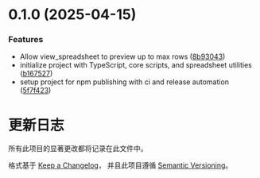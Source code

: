 

# 0.1.0 (2025-04-15)


### Features

* Allow view_spreadsheet to preview up to max rows ([8b93043](https://github.com/ZephyrDeng/spreadsheet-mcp/commit/8b93043a4a17b27272b9a13dc58e45ad77c31470))
* initialize project with TypeScript, core scripts, and spreadsheet utilities ([b167527](https://github.com/ZephyrDeng/spreadsheet-mcp/commit/b16752706c92b5cfd7b6d2b95693eda299103867))
* setup project for npm publishing with ci and release automation ([5f7f423](https://github.com/ZephyrDeng/spreadsheet-mcp/commit/5f7f4236b70d40071d7ee367ebc19f4bfeba2317))

# 更新日志

所有此项目的显著更改都将记录在此文件中。

格式基于 [Keep a Changelog](https://keepachangelog.com/zh-CN/1.0.0/)，
并且此项目遵循 [Semantic Versioning](https://semver.org/lang/zh-CN/)。

<!--
格式示例：
## [版本号] - YYYY-MM-DD
### 新增
- 功能描述

### 变更
- 功能描述

### 修复
- 功能描述

### 移除
- 功能描述
-->
